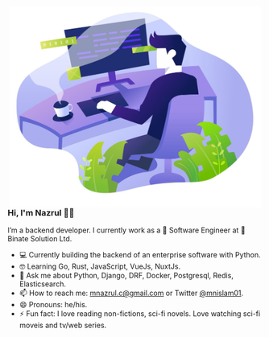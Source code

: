 <img align="right" src="https://github.com/mnislam01/mnislam01/blob/master/illustration.jpg" width=500px height=400px/>

### Hi, I'm Nazrul 👋:smiley:

I’m a backend developer. I currently work as a :rocket: Software Engineer at :office: Binate Solution Ltd.

- :computer:  Currently building the backend of an enterprise software with Python.
- 🤓  Learning Go, Rust, JavaScript, VueJs, NuxtJs.
- 💬  Ask me about Python, Django, DRF, Docker, Postgresql, Redis, Elasticsearch.
- 📫  How to reach me: mnazrul.c@gmail.com or Twitter [@mnislam01](twitter.com/mnislam01).
- 😄  Pronouns: he/his.
- ⚡  Fun fact: I love reading non-fictions, sci-fi novels. Love watching sci-fi moveis and tv/web series.
